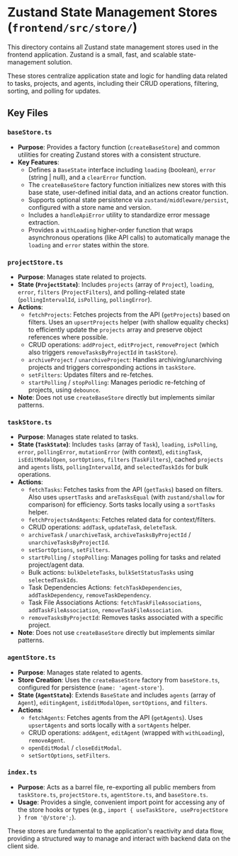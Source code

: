 # Zustand State Management Stores (`frontend/src/store/`)

This directory contains all Zustand state management stores used in the frontend application. Zustand is a small, fast, and scalable state-management solution.

These stores centralize application state and logic for handling data related to tasks, projects, and agents, including their CRUD operations, filtering, sorting, and polling for updates.

## Key Files

### `baseStore.ts`

- **Purpose**: Provides a factory function (`createBaseStore`) and common utilities for creating Zustand stores with a consistent structure.
- **Key Features**:
  - Defines a `BaseState` interface including `loading` (boolean), `error` (string | null), and a `clearError` function.
  - The `createBaseStore` factory function initializes new stores with this base state, user-defined initial data, and an actions creator function.
  - Supports optional state persistence via `zustand/middleware/persist`, configured with a store name and version.
  - Includes a `handleApiError` utility to standardize error message extraction.
  - Provides a `withLoading` higher-order function that wraps asynchronous operations (like API calls) to automatically manage the `loading` and `error` states within the store.

### `projectStore.ts`

- **Purpose**: Manages state related to projects.
- **State (`ProjectState`)**: Includes `projects` (array of `Project`), `loading`, `error`, `filters` (`ProjectFilters`), and polling-related state (`pollingIntervalId`, `isPolling`, `pollingError`).
- **Actions**:
  - `fetchProjects`: Fetches projects from the API (`getProjects`) based on filters. Uses an `upsertProjects` helper (with shallow equality checks) to efficiently update the `projects` array and preserve object references where possible.
  - CRUD operations: `addProject`, `editProject`, `removeProject` (which also triggers `removeTasksByProjectId` in `taskStore`).
  - `archiveProject` / `unarchiveProject`: Handles archiving/unarchiving projects and triggers corresponding actions in `taskStore`.
  - `setFilters`: Updates filters and re-fetches.
  - `startPolling` / `stopPolling`: Manages periodic re-fetching of projects, using `debounce`.
- **Note**: Does not use `createBaseStore` directly but implements similar patterns.

### `taskStore.ts`

- **Purpose**: Manages state related to tasks.
- **State (`TaskState`)**: Includes `tasks` (array of `Task`), `loading`, `isPolling`, `error`, `pollingError`, `mutationError` (with context), `editingTask`, `isEditModalOpen`, `sortOptions`, `filters` (`TaskFilters`), cached `projects` and `agents` lists, `pollingIntervalId`, and `selectedTaskIds` for bulk operations.
- **Actions**:
  - `fetchTasks`: Fetches tasks from the API (`getTasks`) based on filters. Also uses `upsertTasks` and `areTasksEqual` (with `zustand/shallow` for comparison) for efficiency. Sorts tasks locally using a `sortTasks` helper.
  - `fetchProjectsAndAgents`: Fetches related data for context/filters.
  - CRUD operations: `addTask`, `updateTask`, `deleteTask`.
  - `archiveTask` / `unarchiveTask`, `archiveTasksByProjectId` / `unarchiveTasksByProjectId`.
  - `setSortOptions`, `setFilters`.
  - `startPolling` / `stopPolling`: Manages polling for tasks and related project/agent data.
  - Bulk actions: `bulkDeleteTasks`, `bulkSetStatusTasks` using `selectedTaskIds`.
  - Task Dependencies Actions: `fetchTaskDependencies`, `addTaskDependency`, `removeTaskDependency`.
  - Task File Associations Actions: `fetchTaskFileAssociations`, `addTaskFileAssociation`, `removeTaskFileAssociation`.
  - `removeTasksByProjectId`: Removes tasks associated with a specific project.
- **Note**: Does not use `createBaseStore` directly but implements similar patterns.

### `agentStore.ts`

- **Purpose**: Manages state related to agents.
- **Store Creation**: Uses the `createBaseStore` factory from `baseStore.ts`, configured for persistence (`name: 'agent-store'`).
- **State (`AgentState`)**: Extends `BaseState` and includes `agents` (array of `Agent`), `editingAgent`, `isEditModalOpen`, `sortOptions`, and `filters`.
- **Actions**:
  - `fetchAgents`: Fetches agents from the API (`getAgents`). Uses `upsertAgents` and sorts locally with a `sortAgents` helper.
  - CRUD operations: `addAgent`, `editAgent` (wrapped with `withLoading`), `removeAgent`.
  - `openEditModal` / `closeEditModal`.
  - `setSortOptions`, `setFilters`.

### `index.ts`

- **Purpose**: Acts as a barrel file, re-exporting all public members from `taskStore.ts`, `projectStore.ts`, `agentStore.ts`, and `baseStore.ts`.
- **Usage**: Provides a single, convenient import point for accessing any of the store hooks or types (e.g., `import { useTaskStore, useProjectStore } from '@/store';`).

These stores are fundamental to the application's reactivity and data flow, providing a structured way to manage and interact with backend data on the client side.
